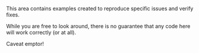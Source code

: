 This area contains examples created to reproduce specific issues and verify fixes.

While you are free to look around, there is no guarantee that any code here will work correctly (or at all).

Caveat emptor!